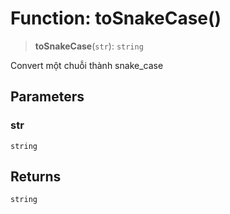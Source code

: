 # Function: toSnakeCase()

> **toSnakeCase**(`str`): `string`

Convert một chuỗi thành snake_case

## Parameters

### str

`string`

## Returns

`string`

